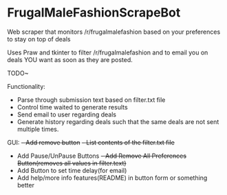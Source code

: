 # FrugalMaleFashionScrapeBot
Web scraper that monitors /r/frugalmalefashion based on your preferences to stay on top of deals

Uses Praw and tkinter to filter /r/frugalmalefashion and to email you on deals YOU want as soon as they are posted.

TODO~

Functionality:
  - Parse through submission text based on filter.txt file
  - Control time waited to generate results
  - Send email to user regarding deals
  - Generate history regarding deals such that the same deals are not sent multiple times. 

GUI:
~~- Add remove button~~
~~- List contents of the filter.txt file~~
  - Add Pause/UnPause Buttons
~~- Add Remove All Preferences Button(removes all values in filter.text)~~
  - Add Button to set time delay(for email)
  - Add help/more info features(README) in button form or something better


